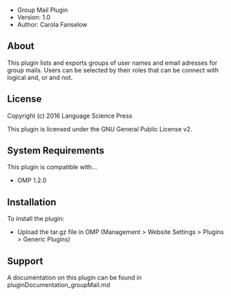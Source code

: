- Group Mail Plugin
- Version: 1.0
- Author: Carola Fanselow

About
-----
This plugin lists and exports groups of user names and email adresses for group mails. Users can be selected by their roles that can be connect with logical and, or and not.  

License
-------
Copyright (c) 2016 Language Science Press

This plugin is licensed under the GNU General Public License v2. 

System Requirements
-------------------
This plugin is compatible with...
 - OMP 1.2.0

Installation
------------
To install the plugin:
 - Upload the tar.gz file in OMP (Management > Website Settings > Plugins > Generic Plugins)

Support
---------------
A documentation on this plugin can be found in pluginDocumentation_groupMail.md


